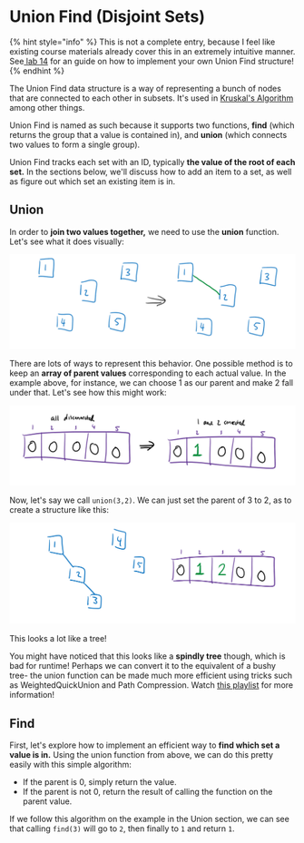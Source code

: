 # Union Find \(Disjoint Sets\)

{% hint style="info" %}
This is not a complete entry, because I feel like existing course materials already cover this in an extremely intuitive manner.  
See[ lab 14](https://inst.eecs.berkeley.edu/~cs61b/sp20/materials/lab/lab14/index.html) for an guide on how to implement your own Union Find structure!
{% endhint %}

The Union Find data structure is a way of representing a bunch of nodes that are connected to each other in subsets. It's used in [Kruskal's Algorithm](../algorithms/minimum-spanning-trees/kruskals-algorithm.md) among other things. 

Union Find is named as such because it supports two functions, **find** \(which returns the group that a value is contained in\), and **union** \(which connects two values to form a single group\).

Union Find tracks each set with an ID, typically **the value of the root of each set.** In the sections below, we'll discuss how to add an item to a set, as well as figure out which set an existing item is in.

## Union

In order to **join two values together,** we need to use the **union** function. Let's see what it does visually:

![Calling union\(1,2\).](../.gitbook/assets/image%20%2836%29.png)

There are lots of ways to represent this behavior. One possible method is to keep an **array of parent values** corresponding to each actual value. In the example above, for instance, we can choose 1 as our parent and make 2 fall under that. Let's see how this might work:

![Parents list.](../.gitbook/assets/image%20%2854%29.png)

Now, let's say we call `union(3,2)`. We can just set the parent of 3 to 2, as to create a structure like this:

![union\(1,2\) followed by union\(3,2\)](../.gitbook/assets/image%20%2862%29.png)

This looks a lot like a tree! 

You might have noticed that this looks like a **spindly tree** though, which is bad for runtime! Perhaps we can convert it to the equivalent of a bushy tree- the union function can be made much more efficient using tricks such as WeightedQuickUnion and Path Compression. Watch [this playlist](https://www.youtube.com/watch?v=JNa8BRRs8L4&list=PL8FaHk7qbOD59HbdZE3x52KOhJJS54BlT&index=1) for more information!

## Find

First, let's explore how to implement an efficient way to **find which set a value is in.** Using the union function from above, we can do this pretty easily with this simple algorithm: 

* If the parent is 0, simply return the value.
* If the parent is not 0, return the result of calling the function on the parent value.

If we follow this algorithm on the example in the Union section, we can see that calling `find(3)` will go to `2`, then finally to `1` and return `1`.

